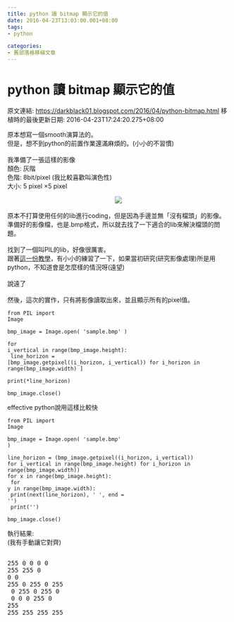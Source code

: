 ```yaml
---
title: python 讀 bitmap 顯示它的值
date: 2016-04-23T13:03:00.001+08:00
tags: 
- python

categories:
- 舊部落格移植文章
---
```


# python 讀 bitmap 顯示它的值

原文連結: https://darkblack01.blogspot.com/2016/04/python-bitmap.html
移植時的最後更新日期: 2016-04-23T17:24:20.275+08:00

原本想寫一個smooth演算法的。<br />但是，想不到python的前置作業還滿麻煩的。(小小的不習慣)<br /><br />我準備了一張這樣的影像<br />顏色: 灰階<br />色階: 8bit/pixel (我比較喜歡叫演色性)<br />大小: 5 pixel ×5 pixel<br /><div class="separator" style="clear: both; text-align: center;"><a href="https://2.bp.blogspot.com/-DiPNPfyaf6c/VxsAXbSTPpI/AAAAAAAAH-Q/03V16cU-g_4WNVjXhclKSPVJvr18NE7WQCLcB/s1600/1.png" imageanchor="1" style="margin-left: 1em; margin-right: 1em;"><img border="0" src="https://2.bp.blogspot.com/-DiPNPfyaf6c/VxsAXbSTPpI/AAAAAAAAH-Q/03V16cU-g_4WNVjXhclKSPVJvr18NE7WQCLcB/s1600/1.png" /></a></div><br />原本不打算使用任何的lib進行coding，但是因為手邊並無「沒有檔頭」的影像。<br />準備好的影像檔，也是.bmp格式，所以就去找了一下適合的lib來解決檔頭的問題。<br /><br />找到了一個叫PIL的lib，好像很厲害。<br />跟著<a href="http://tech.seety.org/python/python_imaging.html" target="_blank">這一份教學</a>，有小小的練習了一下，如果當初研究(研究影像處理)所是用python，不知道會是怎麼樣的情況呀(遠望)<br /><br />說遠了<br /><br />然後，這次的實作，只有將影像讀取出來，並且顯示所有的pixel值。<br /> <pre class="prettyprint"><code class="language-py">from PIL import Image<br /><br />bmp_image = Image.open( 'sample.bmp' )<br /><br />for i_vertical in range(bmp_image.height):<br />    line_horizon = [bmp_image.getpixel((i_horizon, i_vertical)) for i_horizon in range(bmp_image.width) ]<br />    print(*line_horizon)<br /><br />bmp_image.close()</code></pre>effective python說用這樣比較快  <pre class="prettyprint"><code class="language-py">from PIL import Image<br /><br />bmp_image = Image.open( 'sample.bmp' )<br /><br />line_horizon = (bmp_image.getpixel((i_horizon, i_vertical)) for i_vertical in range(bmp_image.height) for i_horizon in range(bmp_image.width))<br />for x in range(bmp_image.height):<br />   for y in range(bmp_image.width):<br />      print(next(line_horizon), ' ', end = '')<br />   print('')<br /><br />bmp_image.close()</code></pre> 執行結果:<br />(我有手動讓它對齊) <pre><br />255   0   0   0   0<br />255 255   0   0   0<br />255   0 255   0 255<br />  0 255   0 255   0<br />  0   0   0 255   0<br />255 255 255 255 255<br /></pre>
